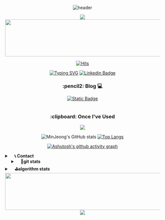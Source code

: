 <div align="center"> 

![header](https://capsule-render.vercel.app/api?type=waving&color=ffd500&height=150&section=header&text=MinJeong💭&fontColor=403d39&fontSize=40&animation=fadeIn&fontAlignY=30)

<a href="https://git.io/typing-svg">
    <img src="https://readme-typing-svg.demolab.com?font=Montserrat&weight=500&size=18&duration=4000&pause=1000&color=F7A743&center=true&vCenter=true&width=500&lines=Welcome+to+my+GitHub!;Always+learning+new+things;Let's+build+amazing+projects!;Follow+me+for+more!">
</a>

<!-- 펫 -->
<a href="https://github.com/devxb/gitanimals">
  <img src="https://render.gitanimals.org/lines/{mingguriguri}?pet-id=1" width="1000" height="120"/>
</a>

<!-- 농장 -->
<!-- <a href="https://github.com/devxb/gitanimals">
  <img src="https://render.gitanimals.org/farms/{mingguriguri}"/>
</a>-->

[![Hits](https://hits.seeyoufarm.com/api/count/incr/badge.svg?url=https%3A%2F%2Fgithub.com%2FMingguriguri&count_bg=%23FFCF00&title_bg=%23555555&icon=github.svg&icon_color=%23FFFFFF&title=GITHUB&edge_flat=false)](https://hits.seeyoufarm.com)

<a href="https://git.io/typing-svg"><img src="https://readme-typing-svg.demolab.com?font=Montserrat&weight=500&size=15&duration=1000&pause=5000&color=0A66C2&center=true&vCenter=true&random=false&width=100&height=20&lines=Follow+me!" alt="Typing SVG" /></a>
 [![Linkedin Badge](https://img.shields.io/badge/-LinkedIn-blue?style=flat-square&logo=Linkedin&logoColor=white&link=https://www.linkedin.com/in/seong-yun-byeon-8183a8113/)](https://www.linkedin.com/in/%EB%AF%BC%EC%A0%95-%EA%B9%80-11b157299/)

<h3>:pencil2: Blog 💻</h3> 
<div>
 <a href="https://minjeong.oopy.io/">
      <img alt="Static Badge" src="https://img.shields.io/badge/minjeong's_blog-green%3Fstyle%3Dflat">
 </a>
</div><br>

<h3> :clipboard: Once I've Used</h3>
<p align="center">
  <a href="https://skillicons.dev">
    <img src="https://skillicons.dev/icons?i=py,django,java,spring,vscode,eclipse,aws,mysql,redis,sqlite,figma,notion,docker,git,flutter&theme=light&perline=6">
  </a>
</p>

 
 <!--([뱃지 커스텀 사이트 : https://shields.io/category/coverage](https://simpleicons.org/))-->

![MinJeong's GitHub stats](https://github-readme-stats.vercel.app/api?username=Mingguriguri&show_icons=true&hide=contribs&theme=buefy&count_private=true&line_height=24)
[![Top Langs](https://github-readme-stats.vercel.app/api/top-langs/?username=Mingguriguri&layout=compact&theme=buefy)](https://github.com/anuraghazra/github-readme-stats)

[![Ashutosh's github activity graph](https://github-readme-activity-graph.vercel.app/graph?username=Mingguriguri&theme=rogue&bg_color=ffffff&color=765BD9&line=8973D9&point=2b3137&area=true&hide_border=true)](https://github.com/ashutosh00710/github-readme-activity-graph)

<details align="left">
	<summary>&nbsp;&nbsp;&nbsp;&nbsp;<b>📞 Contact </b></summary><br>
	<div>
	 <a href="mailto:merrong925@gachon.ac.kr">
	  <img src="https://img.shields.io/badge/gmail-EA4335?style=for-the-badge&logo=gmail&logoColor=white">
	 </a> 
		<merrong925@gachon.ac.kr/>
	</div>
</details>
<details align="left" style="margin-left:20px">
	<summary>&nbsp;&nbsp;&nbsp;&nbsp;<b>🌱git stats</b></summary><br>
	
	
![MinJeong's GitHub stats](https://github-readme-stats.vercel.app/api?username=Mingguriguri&show_icons=true&hide=contribs&theme=buefy&count_private=true&line_height=24)

[![Top Langs](https://github-readme-stats.vercel.app/api/top-langs/?username=Mingguriguri&layout=compact&theme=buefy)](https://github.com/anuraghazra/github-readme-stats)

</details>

<details align="left">
	<summary>&nbsp;&nbsp;&nbsp;&nbsp;<b>⛳algorithm stats</b></summary><br>
	
[![Solved.ac
프로필](http://mazassumnida.wtf/api/v2/generate_badge?boj=merrong925)](https://solved.ac/merrong925)
<img src="https://leetcard.jacoblin.cool/minggu_123?theme=light&font=ABeeZee" width="420">

</details>
<!-- 펫 -->
<a href="https://github.com/devxb/gitanimals">
  <img src="https://render.gitanimals.org/lines/{mingguriguri}?pet-id=1" width="1000" height="120"/>
</a>

<img src="https://capsule-render.vercel.app/api?type=waving&color=ffd500&height=100&section=footer" />

